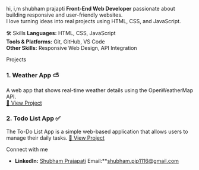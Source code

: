 hi, i,m shubham prajapti
**Front-End Web Developer** passionate about building responsive and user-friendly websites.  
 I love turning ideas into real projects using HTML, CSS, and JavaScript.

🛠 Skills
 **Languages:** HTML, CSS, JavaScript  
 **Tools & Platforms:** Git, GitHub, VS Code  
 **Other Skills:** Responsive Web Design, API Integration  

 Projects
### 1. Weather App ⛅
A web app that shows real-time weather details using the OpenWeatherMap API.  
[🔗 View Project](https://github.com/shubhamprajapati116/weather)

### 2. Todo List App ✅
 The To-Do List App is a simple web-based application that allows users to manage their daily tasks.
[🔗 View Project](https://github.com/shubhamprajapati116/TO-DO-LISTT.git)

Connect with me
- **LinkedIn:** [Shubham Prajapati](https://www.linkedin.com/in/shubham-prajapati-039188343)
Email:**shubham.pjp1116@gmail.com
